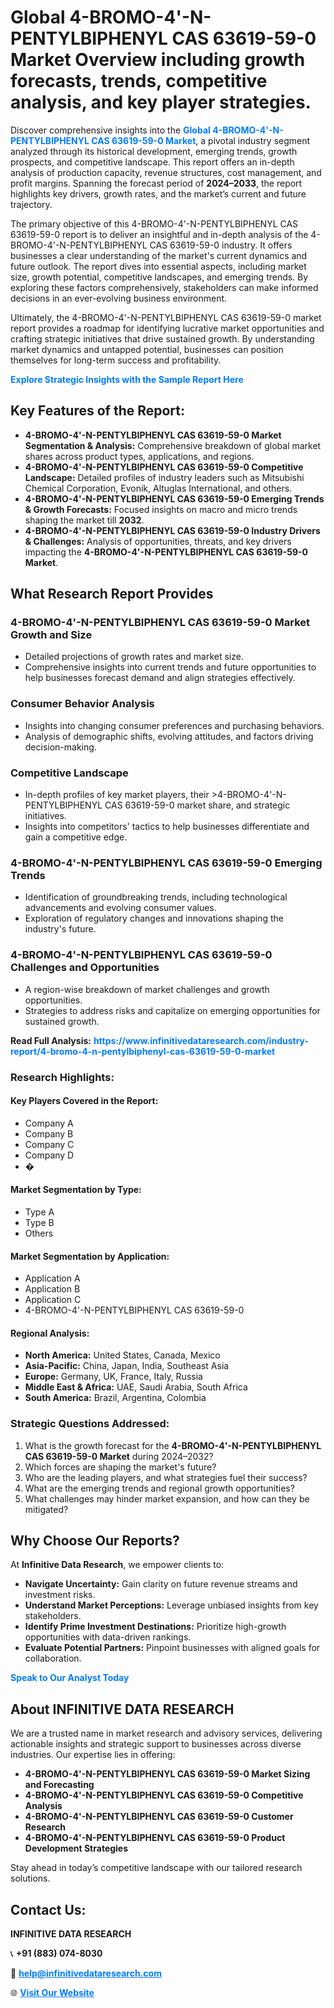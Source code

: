 <h1>Global 4-BROMO-4'-N-PENTYLBIPHENYL CAS 63619-59-0 Market Overview including growth forecasts, trends, competitive analysis, and key player strategies.</h1>
<p>
Discover comprehensive insights into the 
<a href="https://www.infinitivedataresearch.com/industry-report/4-bromo-4-n-pentylbiphenyl-cas-63619-59-0-market" rel="dofollow" style="color: #007BFF; text-decoration: none;"><strong>Global 4-BROMO-4'-N-PENTYLBIPHENYL CAS 63619-59-0 Market</strong></a>, a pivotal industry segment analyzed through its historical development, emerging trends, growth prospects, and competitive landscape. This report offers an in-depth analysis of production capacity, revenue structures, cost management, and profit margins. Spanning the forecast period of <strong>2024–2033</strong>, the report highlights key drivers, growth rates, and the market’s current and future trajectory.
</p>
<p>
The primary objective of this 4-BROMO-4'-N-PENTYLBIPHENYL CAS 63619-59-0 report is to deliver an insightful and in-depth analysis of the 4-BROMO-4'-N-PENTYLBIPHENYL CAS 63619-59-0 industry. It offers businesses a clear understanding of the market's current dynamics and future outlook. The report dives into essential aspects, including market size, growth potential, competitive landscapes, and emerging trends. By exploring these factors comprehensively, stakeholders can make informed decisions in an ever-evolving business environment.
</p>
<p>
Ultimately, the 4-BROMO-4'-N-PENTYLBIPHENYL CAS 63619-59-0 market report provides a roadmap for identifying lucrative market opportunities and crafting strategic initiatives that drive sustained growth. By understanding market dynamics and untapped potential, businesses can position themselves for long-term success and profitability.
</p>
<p>
<a href="https://www.infinitivedataresearch.com/request-sample/reportId=112502" style="color: #007BFF; text-decoration: none;"><strong>Explore Strategic Insights with the Sample Report Here</strong></a>
</p>

<h2>Key Features of the Report:</h2>
<ul>
<li><strong>4-BROMO-4'-N-PENTYLBIPHENYL CAS 63619-59-0 Market Segmentation & Analysis:</strong> Comprehensive breakdown of global market shares across product types, applications, and regions.</li>
<li><strong>4-BROMO-4'-N-PENTYLBIPHENYL CAS 63619-59-0 Competitive Landscape:</strong> Detailed profiles of industry leaders such as Mitsubishi Chemical Corporation, Evonik, Altuglas International, and others.</li>
<li><strong>4-BROMO-4'-N-PENTYLBIPHENYL CAS 63619-59-0 Emerging Trends & Growth Forecasts:</strong> Focused insights on macro and micro trends shaping the market till <strong>2032</strong>.</li>
<li><strong>4-BROMO-4'-N-PENTYLBIPHENYL CAS 63619-59-0 Industry Drivers & Challenges:</strong> Analysis of opportunities, threats, and key drivers impacting the <strong>4-BROMO-4'-N-PENTYLBIPHENYL CAS 63619-59-0 Market</strong>.</li>
</ul>

<h2>What Research Report Provides</h2>
<h3>4-BROMO-4'-N-PENTYLBIPHENYL CAS 63619-59-0 Market Growth and Size</h3>
<ul>
<li>Detailed projections of growth rates and market size.</li>
<li>Comprehensive insights into current trends and future opportunities to help businesses forecast demand and align strategies effectively.</li>
</ul>

<h3>Consumer Behavior Analysis</h3>
<ul>
<li>Insights into changing consumer preferences and purchasing behaviors.</li>
<li>Analysis of demographic shifts, evolving attitudes, and factors driving decision-making.</li>
</ul>

<h3>Competitive Landscape</h3>
<ul>
<li>In-depth profiles of key market players, their >4-BROMO-4'-N-PENTYLBIPHENYL CAS 63619-59-0 market share, and strategic initiatives.</li>
<li>Insights into competitors' tactics to help businesses differentiate and gain a competitive edge.</li>
</ul>

<h3>4-BROMO-4'-N-PENTYLBIPHENYL CAS 63619-59-0 Emerging Trends</h3>
<ul>
<li>Identification of groundbreaking trends, including technological advancements and evolving consumer values.</li>
<li>Exploration of regulatory changes and innovations shaping the industry's future.</li>
</ul>

<h3>4-BROMO-4'-N-PENTYLBIPHENYL CAS 63619-59-0 Challenges and Opportunities</h3>
<ul>
<li>A region-wise breakdown of market challenges and growth opportunities.</li>
<li>Strategies to address risks and capitalize on emerging opportunities for sustained growth.</li>
</ul>
<p><strong>Read Full Analysis:</strong> <a href="https://www.infinitivedataresearch.com/industry-report/4-bromo-4-n-pentylbiphenyl-cas-63619-59-0-market" rel="dofollow" style="color: #007BFF; text-decoration: none;"><strong>https://www.infinitivedataresearch.com/industry-report/4-bromo-4-n-pentylbiphenyl-cas-63619-59-0-market</strong></a></p>
<h3>Research Highlights:</h3>
<h4>Key Players Covered in the Report:</h4>
<ul><li>Company A</li><li>Company B</li><li>Company C</li><li>Company D</li><li>�</li></ul>
<h4>Market Segmentation by Type:</h4>
<ul><li>Type A</li><li>Type B</li><li>Others</li></ul>
<h4>Market Segmentation by Application:</h4>
<ul><li>Application A</li><li>Application B</li><li>Application C</li><li>4-BROMO-4&#039;-N-PENTYLBIPHENYL CAS 63619-59-0</li></ul>

<h4>Regional Analysis:</h4>
<ul>
<li><strong>North America:</strong> United States, Canada, Mexico</li>
<li><strong>Asia-Pacific:</strong> China, Japan, India, Southeast Asia</li>
<li><strong>Europe:</strong> Germany, UK, France, Italy, Russia</li>
<li><strong>Middle East & Africa:</strong> UAE, Saudi Arabia, South Africa</li>
<li><strong>South America:</strong> Brazil, Argentina, Colombia</li>
</ul>

<h3>Strategic Questions Addressed:</h3>
<ol>
<li>What is the growth forecast for the <strong>4-BROMO-4'-N-PENTYLBIPHENYL CAS 63619-59-0 Market</strong> during 2024–2032?</li>
<li>Which forces are shaping the market's future?</li>
<li>Who are the leading players, and what strategies fuel their success?</li>
<li>What are the emerging trends and regional growth opportunities?</li>
<li>What challenges may hinder market expansion, and how can they be mitigated?</li>
</ol>

<h2>Why Choose Our Reports?</h2>
<p>At <strong>Infinitive Data Research</strong>, we empower clients to:</p>
<ul>
<li><strong>Navigate Uncertainty:</strong> Gain clarity on future revenue streams and investment risks.</li>
<li><strong>Understand Market Perceptions:</strong> Leverage unbiased insights from key stakeholders.</li>
<li><strong>Identify Prime Investment Destinations:</strong> Prioritize high-growth opportunities with data-driven rankings.</li>
<li><strong>Evaluate Potential Partners:</strong> Pinpoint businesses with aligned goals for collaboration.</li>
</ul>
<p><a href="https://www.infinitivedataresearch.com/industry-report/4-bromo-4-n-pentylbiphenyl-cas-63619-59-0-market" rel="dofollow" style="color: #007BFF; text-decoration: none;"><strong>Speak to Our Analyst Today</strong></a></p>

<h2>About INFINITIVE DATA RESEARCH</h2>
<p>We are a trusted name in market research and advisory services, delivering actionable insights and strategic support to businesses across diverse industries. Our expertise lies in offering:</p>
<ul>
<li><strong>4-BROMO-4'-N-PENTYLBIPHENYL CAS 63619-59-0 Market Sizing and Forecasting</strong></li>
<li><strong>4-BROMO-4'-N-PENTYLBIPHENYL CAS 63619-59-0 Competitive Analysis</strong></li>
<li><strong>4-BROMO-4'-N-PENTYLBIPHENYL CAS 63619-59-0 Customer Research</strong></li>
<li><strong>4-BROMO-4'-N-PENTYLBIPHENYL CAS 63619-59-0 Product Development Strategies</strong></li>
</ul>
<p>Stay ahead in today’s competitive landscape with our tailored research solutions.</p>

<h2>Contact Us:</h2>
<p><strong>INFINITIVE DATA RESEARCH</strong></p>
<p>📞 <strong>+91 (883) 074-8030</strong></p>
<p>📧 <strong><a href="mailto:help@infinitivedataresearch.com" style="color: #007BFF;">help@infinitivedataresearch.com</a></strong></p>
<p>🌐 <strong><a href="https://www.infinitivedataresearch.com" rel="dofollow" style="color: #007BFF;">Visit Our Website</a></strong></p>